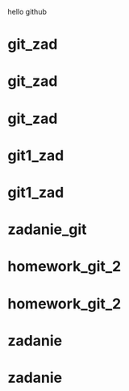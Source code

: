 hello github
# git_zad
# git_zad
# git_zad
# git1_zad
# git1_zad
# zadanie_git
# homework_git_2
# homework_git_2
# zadanie
# zadanie
